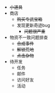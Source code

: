 - <s>小道具</s>
- 商店
	- <s>购买专武宝箱</s>
	- 发现更新奇迹bug
		- <s>问题很严重</s>
- 物资不一致问题排查
	- <s>合成事件</s>
	- <s>解锁荒地</s>
	- <s>点击杂物</s>
- 待开发
	- 任务
	- 邮件
	- 访问好友
	- 活动